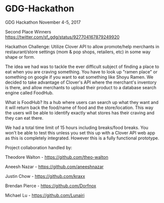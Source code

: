 # GDG-Hackathon

GDG Hackathon November 4-5, 2017 

Second Place Winners https://twitter.com/sf_gdg/status/927704167879249920

Hackathon Challenge: Utilize Clover API to allow promote/help merchants in restaurant/store settings (mom & pop shops, retailers, etc) in some way shape or form.

The idea we had was to tackle the ever difficult subject of finding a place to eat when you are craving something. You have to look up "ramen place" or something on google if you want to eat something like Shoyu Ramen. We decided to take advantage of Clover's API where the merchant's inventory is there, and allow merchants to upload their product to a database search engine called FoodHub.

What is FoodHub? Its a hub where users can search up what they want and it will return back the food/name of food and the store/location. This way the users will be able to identify exactly what stores has their craving and they can eat there.

We had a total time limit of 15 hours including breaks/food breaks. You won't be able to test this unless you set this up with a Clover API web app as this is completely integrated. However this is a fully functional prototype.

Project collaboration handled by:

Theodore Walton - https://github.com/theo-walton

Aneesh Nazar - https://github.com/aneeshnazar

Justin Chow - https://github.com/kraxx

Brendan Pierce - https://github.com/Dorfnox

Michael Lu - https://github.com/Lunairi
